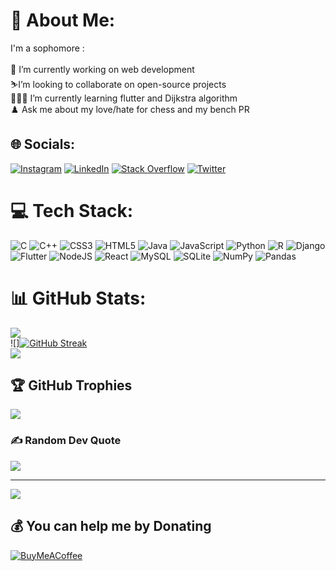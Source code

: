 # 💫 About Me:
I'm a sophomore :<br> <br>🔭 I’m currently working on web development<br> ⛷️I’m looking to collaborate on open-source projects <br>🧑🏽‍💻 I’m currently learning flutter and Dijkstra algorithm <br>♟️ Ask me about my love/hate for chess and my bench PR<br>


## 🌐 Socials:
[![Instagram](https://img.shields.io/badge/Instagram-%23E4405F.svg?logo=Instagram&logoColor=white)](https://instagram.com/rohannsrivastav) [![LinkedIn](https://img.shields.io/badge/LinkedIn-%230077B5.svg?logo=linkedin&logoColor=white)](https://linkedin.com/in/rohansrivastav) [![Stack Overflow](https://img.shields.io/badge/-Stackoverflow-FE7A16?logo=stack-overflow&logoColor=white)](https://stackoverflow.com/users/16977890) [![Twitter](https://img.shields.io/badge/Twitter-%231DA1F2.svg?logo=Twitter&logoColor=white)](https://twitter.com/rohansrii) 

# 💻 Tech Stack:
![C](https://img.shields.io/badge/c-%2300599C.svg?style=flat&logo=c&logoColor=white) ![C++](https://img.shields.io/badge/c++-%2300599C.svg?style=flat&logo=c%2B%2B&logoColor=white) ![CSS3](https://img.shields.io/badge/css3-%231572B6.svg?style=flat&logo=css3&logoColor=white) ![HTML5](https://img.shields.io/badge/html5-%23E34F26.svg?style=flat&logo=html5&logoColor=white) ![Java](https://img.shields.io/badge/java-%23ED8B00.svg?style=flat&logo=java&logoColor=white) ![JavaScript](https://img.shields.io/badge/javascript-%23323330.svg?style=flat&logo=javascript&logoColor=%23F7DF1E) ![Python](https://img.shields.io/badge/python-3670A0?style=flat&logo=python&logoColor=ffdd54) ![R](https://img.shields.io/badge/r-%23276DC3.svg?style=flat&logo=r&logoColor=white) ![Django](https://img.shields.io/badge/django-%23092E20.svg?style=flat&logo=django&logoColor=white) ![Flutter](https://img.shields.io/badge/Flutter-%2302569B.svg?style=flat&logo=Flutter&logoColor=white) ![NodeJS](https://img.shields.io/badge/node.js-6DA55F?style=flat&logo=node.js&logoColor=white) ![React](https://img.shields.io/badge/react-%2320232a.svg?style=flat&logo=react&logoColor=%2361DAFB) ![MySQL](https://img.shields.io/badge/mysql-%2300f.svg?style=flat&logo=mysql&logoColor=white) ![SQLite](https://img.shields.io/badge/sqlite-%2307405e.svg?style=flat&logo=sqlite&logoColor=white) ![NumPy](https://img.shields.io/badge/numpy-%23013243.svg?style=flat&logo=numpy&logoColor=white) ![Pandas](https://img.shields.io/badge/pandas-%23150458.svg?style=flat&logo=pandas&logoColor=white)
# 📊 GitHub Stats:
![](https://github-readme-stats.vercel.app/api?username=rohannsrivastav&theme=dark&hide_border=false&include_all_commits=true&count_private=false)<br/>
![][![GitHub Streak](http://github-readme-streak-stats.herokuapp.com?user=rohannsrivastav&theme=dark&date_format=j%20M%5B%20Y%5D)](https://git.io/streak-stats)<br/>
![](https://github-readme-stats.vercel.app/api/top-langs/?username=rohannsrivastav&theme=dark&hide_border=false&include_all_commits=true&count_private=false&layout=compact)

## 🏆 GitHub Trophies
![](https://github-profile-trophy.vercel.app/?username=rohannsrivastav&theme=onedark&no-frame=false&no-bg=false&margin-w=4)

### ✍️ Random Dev Quote
![](https://quotes-github-readme.vercel.app/api?type=horizontal&theme=dark)

---
[![](https://visitcount.itsvg.in/api?id=rohannsrivastav&icon=1&color=12)](https://visitcount.itsvg.in)

  ## 💰 You can help me by Donating
  [![BuyMeACoffee](https://img.shields.io/badge/Buy%20Me%20a%20Coffee-ffdd00?style=for-the-badge&logo=buy-me-a-coffee&logoColor=black)](https://buymeacoffee.com/rohannsrivastav) 

  <!-- Proudly created with GPRM ( https://gprm.itsvg.in ) -->
  
